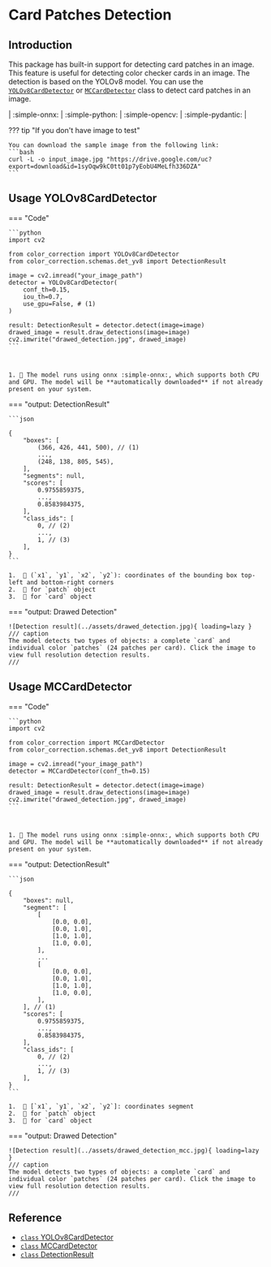 # Card Patches Detection

## Introduction
This package has built-in support for detecting card patches in an image. This feature is useful for detecting color checker cards in an image. The detection is based on the YOLOv8 model. You can use the [`YOLOv8CardDetector`](../reference/core/card_detection/yv8_onnx.md) or [`MCCardDetector`](../reference/core/card_detection/mcc_detector.md)  class to detect card patches in an image.

| :simple-onnx: | :simple-python: | :simple-opencv: | :simple-pydantic: |

??? tip "If you don't have image to test"

    You can download the sample image from the following link:
    ```bash
    curl -L -o input_image.jpg "https://drive.google.com/uc?export=download&id=1syOqw9kC0tt01p7yEobU4MeLfh336DZA"
    ```
## Usage YOLOv8CardDetector

=== "Code"



    ```python
    import cv2

    from color_correction import YOLOv8CardDetector
    from color_correction.schemas.det_yv8 import DetectionResult

    image = cv2.imread("your_image_path")
    detector = YOLOv8CardDetector(
        conf_th=0.15,
        iou_th=0.7,
        use_gpu=False, # (1)
    )

    result: DetectionResult = detector.detect(image=image)
    drawed_image = result.draw_detections(image=image)
    cv2.imwrite("drawed_detection.jpg", drawed_image)
    ```



    1. 💬 The model runs using onnx :simple-onnx:, which supports both CPU and GPU. The model will be **automatically downloaded** if not already present on your system.

=== "output: DetectionResult"

    ```json

    {
        "boxes": [
            (366, 426, 441, 500), // (1)
            ...,
            (248, 138, 805, 545),
        ],
        "segments": null,
        "scores": [
            0.9755859375,
            ...,
            0.8583984375,
        ],
        "class_ids": [
            0, // (2)
            ...,
            1, // (3)
        ],
    }
    ```

    1.  💬 (`x1`, `y1`, `x2`, `y2`): coordinates of the bounding box top-left and bottom-right corners
    2.  💬 for `patch` object
    3.  💬 for `card` object

=== "output: Drawed Detection"

    ![Detection result](../assets/drawed_detection.jpg){ loading=lazy }
    /// caption
    The model detects two types of objects: a complete `card` and individual color `patches` (24 patches per card). Click the image to view full resolution detection results.
    ///

## Usage MCCardDetector

=== "Code"

    ```python
    import cv2

    from color_correction import MCCardDetector
    from color_correction.schemas.det_yv8 import DetectionResult

    image = cv2.imread("your_image_path")
    detector = MCCardDetector(conf_th=0.15)

    result: DetectionResult = detector.detect(image=image)
    drawed_image = result.draw_detections(image=image)
    cv2.imwrite("drawed_detection.jpg", drawed_image)
    ```



    1. 💬 The model runs using onnx :simple-onnx:, which supports both CPU and GPU. The model will be **automatically downloaded** if not already present on your system.

=== "output: DetectionResult"

    ```json

    {
        "boxes": null,
        "segment": [
            [
                [0.0, 0.0],
                [0.0, 1.0],
                [1.0, 1.0],
                [1.0, 0.0],
            ],
            ...
            [
                [0.0, 0.0],
                [0.0, 1.0],
                [1.0, 1.0],
                [1.0, 0.0],
            ],
        ], // (1)
        "scores": [
            0.9755859375,
            ...,
            0.8583984375,
        ],
        "class_ids": [
            0, // (2)
            ...,
            1, // (3)
        ],
    }
    ```

    1.  💬 [`x1`, `y1`, `x2`, `y2`]: coordinates segment
    2.  💬 for `patch` object
    3.  💬 for `card` object

=== "output: Drawed Detection"

    ![Detection result](../assets/drawed_detection_mcc.jpg){ loading=lazy }
    /// caption
    The model detects two types of objects: a complete `card` and individual color `patches` (24 patches per card). Click the image to view full resolution detection results.
    ///

## Reference

- [`class` YOLOv8CardDetector](../reference/core/card_detection/yv8_onnx.md)
- [`class` MCCardDetector](../reference/core/card_detection/mcc_detector.md)
- [`class` DetectionResult](../reference/schemas/yv8_onnx.md)
